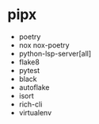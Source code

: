 # pipx

- poetry
- nox nox-poetry
- python-lsp-server[all]
- flake8
- pytest
- black
- autoflake
- isort
- rich-cli
- virtualenv
